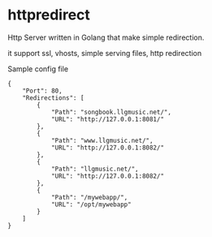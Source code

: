 # httpredirect
Http Server written in Golang that make simple redirection. 

it support ssl, vhosts, simple serving files, http redirection
 
Sample config file

    {
        "Port": 80,
        "Redirections": [
            {
                "Path": "songbook.llgmusic.net/",
                "URL": "http://127.0.0.1:8081/"
            }, 
            {
                "Path": "www.llgmusic.net/",
                "URL": "http://127.0.0.1:8082/"
            }, 
            {
                "Path": "llgmusic.net/",
                "URL": "http://127.0.0.1:8082/"
            },
            {
                "Path": "/mywebapp/",
                "URL": "/opt/mywebapp"
            }
        ]
    }
